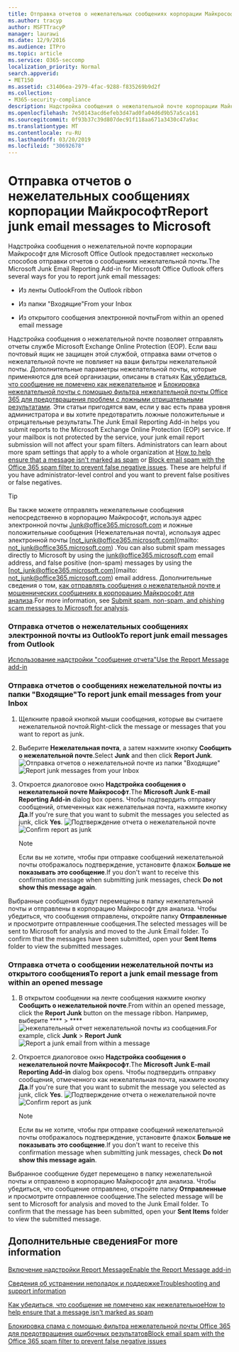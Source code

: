 ```yaml
---
title: Отправка отчетов о нежелательных сообщениях корпорации Майкрософт
ms.author: tracyp
author: MSFTTracyP
manager: laurawi
ms.date: 12/9/2016
ms.audience: ITPro
ms.topic: article
ms.service: O365-seccomp
localization_priority: Normal
search.appverid:
- MET150
ms.assetid: c31406ea-2979-4fac-9288-f835269b9d2f
ms.collection:
- M365-security-compliance
description: Надстройка сообщения о нежелательной почте корпорации Майкрософт для Microsoft Office Outlook предоставляет несколько способов отправки отчетов о сообщениях нежелательной почты.
ms.openlocfilehash: 7e50143acd6efeb3d47ad0fa04d6d9b57a5ca161
ms.sourcegitcommit: 0f93b37c39d807dec91f118aa671a3430c47a9ac
ms.translationtype: MT
ms.contentlocale: ru-RU
ms.lasthandoff: 03/20/2019
ms.locfileid: "30692678"
---
```

# <a name="report-junk-email-messages-to-microsoft"></a><span data-ttu-id="91629-103">Отправка отчетов о нежелательных сообщениях корпорации Майкрософт</span><span class="sxs-lookup"><span data-stu-id="91629-103">Report junk email messages to Microsoft</span></span>

<span data-ttu-id="91629-104">Надстройка сообщения о нежелательной почте корпорации Майкрософт для Microsoft Office Outlook предоставляет несколько способов отправки отчетов о сообщениях нежелательной почты.</span><span class="sxs-lookup"><span data-stu-id="91629-104">The Microsoft Junk Email Reporting Add-in for Microsoft Office Outlook offers several ways for you to report junk email messages:</span></span>
  
- <span data-ttu-id="91629-105">Из ленты Outlook</span><span class="sxs-lookup"><span data-stu-id="91629-105">From the Outlook ribbon</span></span>
    
- <span data-ttu-id="91629-106">Из папки "Входящие"</span><span class="sxs-lookup"><span data-stu-id="91629-106">From your Inbox</span></span>
    
- <span data-ttu-id="91629-107">Из открытого сообщения электронной почты</span><span class="sxs-lookup"><span data-stu-id="91629-107">From within an opened email message</span></span>
    
<span data-ttu-id="91629-p101">Надстройка сообщения о нежелательной почте позволяет отправлять отчеты службе Microsoft Exchange Online Protection (EOP). Если ваш почтовый ящик не защищен этой службой, отправка вами отчетов о нежелательной почте не повлияет на ваши фильтры нежелательной почты. Дополнительные параметры нежелательной почты, которые применяются для всей организации, описаны в статьях [Как убедиться, что сообщение не помечено как нежелательное](https://go.microsoft.com/fwlink/p/?LinkId=534224) и [Блокировка нежелательной почты с помощью фильтра нежелательной почты Office 365 для предотвращения проблем с ложными отрицательными результатами](https://go.microsoft.com/fwlink/p/?LinkId=534225). Эти статьи пригодятся вам, если у вас есть права уровня администратора и вы хотите предотвратить ложные положительные и отрицательные результаты.</span><span class="sxs-lookup"><span data-stu-id="91629-p101">The Junk Email Reporting Add-in helps you submit reports to the Microsoft Exchange Online Protection (EOP) service. If your mailbox is not protected by the service, your junk email report submission will not affect your spam filters. Administrators can learn about more spam settings that apply to a whole organization at [How to help ensure that a message isn't marked as spam](https://go.microsoft.com/fwlink/p/?LinkId=534224) or [Block email spam with the Office 365 spam filter to prevent false negative issues](https://go.microsoft.com/fwlink/p/?LinkId=534225). These are helpful if you have administrator-level control and you want to prevent false positives or false negatives.</span></span>
  
> [!TIP]
> <span data-ttu-id="91629-112">Вы также можете отправлять нежелательные сообщения непосредственно в корпорацию Майкрософт, используя адрес электронной почты [Junk@office365.microsoft.com](mailto:junk@office365.microsoft.com) и ложные положительные сообщения (Нежелательная почта), используя адрес электронной почты [not_junk@office365.microsoft.com](mailto: not_junk@office365.microsoft.com) .</span><span class="sxs-lookup"><span data-stu-id="91629-112">You can also submit spam messages directly to Microsoft by using the [junk@office365.microsoft.com](mailto:junk@office365.microsoft.com) email address, and false positive (non-spam) messages by using the [not_junk@office365.microsoft.com](mailto: not_junk@office365.microsoft.com) email address.</span></span> <span data-ttu-id="91629-113">Дополнительные сведения о том, [как отправлять сообщения о нежелательной почте и мошеннических сообщениях в корпорацию Майкрософт для анализа](submit-spam-non-spam-and-phishing-scam-messages-to-microsoft-for-analysis.md).</span><span class="sxs-lookup"><span data-stu-id="91629-113">For more information, see [Submit spam, non-spam, and phishing scam messages to Microsoft for analysis](submit-spam-non-spam-and-phishing-scam-messages-to-microsoft-for-analysis.md).</span></span> 
  
### <a name="to-report-junk-email-messages-from-outlook"></a><span data-ttu-id="91629-114">Отправка отчетов о нежелательных сообщениях электронной почты из Outlook</span><span class="sxs-lookup"><span data-stu-id="91629-114">To report junk email messages from Outlook</span></span>

[<span data-ttu-id="91629-115">Использование надстройки "сообщение отчета"</span><span class="sxs-lookup"><span data-stu-id="91629-115">Use the Report Message add-in</span></span>](https://support.office.com/article/b5caa9f1-cdf3-4443-af8c-ff724ea719d2) 
  
### <a name="to-report-junk-email-messages-from-your-inbox"></a><span data-ttu-id="91629-116">Отправка отчетов о сообщениях нежелательной почты из папки "Входящие"</span><span class="sxs-lookup"><span data-stu-id="91629-116">To report junk email messages from your Inbox</span></span>

1. <span data-ttu-id="91629-117">Щелкните правой кнопкой мыши сообщения, которые вы считаете нежелательной почтой.</span><span class="sxs-lookup"><span data-stu-id="91629-117">Right-click the message or messages that you want to report as junk.</span></span>
    
2. <span data-ttu-id="91629-118">Выберите **Нежелательная почта**, а затем нажмите кнопку **Сообщить о нежелательной почте**.</span><span class="sxs-lookup"><span data-stu-id="91629-118">Select **Junk** and then click **Report Junk**.</span></span>
    <span data-ttu-id="91629-119">![Отправка отчетов о нежелательной почте из папки "Входящие"](media/EOP-Outlook-Junk-Reporting-Tool-3.jpg)</span><span class="sxs-lookup"><span data-stu-id="91629-119">![Report junk messages from your Inbox](media/EOP-Outlook-Junk-Reporting-Tool-3.jpg)</span></span>
  
3. <span data-ttu-id="91629-120">Откроется диалоговое окно **Надстройка сообщения о нежелательной почте Майкрософт**.</span><span class="sxs-lookup"><span data-stu-id="91629-120">The **Microsoft Junk E-mail Reporting Add-in** dialog box opens.</span></span> <span data-ttu-id="91629-121">Чтобы подтвердить отправку сообщений, отмеченных как нежелательная почта, нажмите кнопку **Да**.</span><span class="sxs-lookup"><span data-stu-id="91629-121">If you're sure that you want to submit the messages you selected as junk, click **Yes**.</span></span>
    <span data-ttu-id="91629-122">![Подтверждение отчета о нежелательной почте](media/EOP-Outlook-Junk-Reporting-Tool-2.jpg)</span><span class="sxs-lookup"><span data-stu-id="91629-122">![Confirm report as junk](media/EOP-Outlook-Junk-Reporting-Tool-2.jpg)</span></span>
  
    > [!NOTE]
    > <span data-ttu-id="91629-123">Если вы не хотите, чтобы при отправке сообщений нежелательной почты отображалось подтверждение, установите флажок **Больше не показывать это сообщение**.</span><span class="sxs-lookup"><span data-stu-id="91629-123">If you don't want to receive this confirmation message when submitting junk messages, check **Do not show this message again**.</span></span> 
  
<span data-ttu-id="91629-p105">Выбранные сообщения будут перемещены в папку нежелательной почты и отправлены в корпорацию Майкрософт для анализа. Чтобы убедиться, что сообщения отправлены, откройте папку **Отправленные** и просмотрите отправленные сообщения.</span><span class="sxs-lookup"><span data-stu-id="91629-p105">The selected messages will be sent to Microsoft for analysis and moved to the Junk Email folder. To confirm that the messages have been submitted, open your **Sent Items** folder to view the submitted messages.</span></span> 
  
### <a name="to-report-a-junk-email-message-from-within-an-opened-message"></a><span data-ttu-id="91629-126">Отправка отчета о сообщении нежелательной почты из открытого сообщения</span><span class="sxs-lookup"><span data-stu-id="91629-126">To report a junk email message from within an opened message</span></span>

1. <span data-ttu-id="91629-127">В открытом сообщении на ленте сообщения нажмите кнопку **Сообщить о нежелательной почте**.</span><span class="sxs-lookup"><span data-stu-id="91629-127">From within an opened message, click the **Report Junk** button on the message ribbon.</span></span> <span data-ttu-id="91629-128">Например, выберите \*\*\*\* \> \*\*\*\* ![нежелательный отчет нежелательной почты из сообщения.](media/EOP-Outlook-Junk-Reporting-Tool-4.jpg)</span><span class="sxs-lookup"><span data-stu-id="91629-128">For example, click **Junk** \> **Report Junk** ![Report a junk email from within a message](media/EOP-Outlook-Junk-Reporting-Tool-4.jpg)</span></span>
  
2. <span data-ttu-id="91629-129">Откроется диалоговое окно **Надстройка сообщения о нежелательной почте Майкрософт**.</span><span class="sxs-lookup"><span data-stu-id="91629-129">The **Microsoft Junk E-mail Reporting Add-in** dialog box opens.</span></span> <span data-ttu-id="91629-130">Чтобы подтвердить отправку сообщения, отмеченного как нежелательная почта, нажмите кнопку **Да**.</span><span class="sxs-lookup"><span data-stu-id="91629-130">If you're sure that you want to submit the message you selected as junk, click **Yes**.</span></span>
    <span data-ttu-id="91629-131">![Подтверждение отчета о нежелательной почте](media/EOP-Outlook-Junk-Reporting-Tool-2.jpg)</span><span class="sxs-lookup"><span data-stu-id="91629-131">![Confirm report as junk](media/EOP-Outlook-Junk-Reporting-Tool-2.jpg)</span></span>
  
    > [!NOTE]
    > <span data-ttu-id="91629-132">Если вы не хотите, чтобы при отправке сообщений нежелательной почты отображалось подтверждение, установите флажок **Больше не показывать это сообщение**.</span><span class="sxs-lookup"><span data-stu-id="91629-132">If you don't want to receive this confirmation message when submitting junk messages, check **Do not show this message again**.</span></span> 
  
<span data-ttu-id="91629-p108">Выбранное сообщение будет перемещено в папку нежелательной почты и отправлено в корпорацию Майкрософт для анализа. Чтобы убедиться, что сообщение отправлено, откройте папку **Отправленные** и просмотрите отправленное сообщение.</span><span class="sxs-lookup"><span data-stu-id="91629-p108">The selected message will be sent to Microsoft for analysis and moved to the Junk Email folder. To confirm that the message has been submitted, open your **Sent Items** folder to view the submitted message.</span></span> 
  
## <a name="for-more-information"></a><span data-ttu-id="91629-135">Дополнительные сведения</span><span class="sxs-lookup"><span data-stu-id="91629-135">For more information</span></span>

[<span data-ttu-id="91629-136">Включение надстройки Report Message</span><span class="sxs-lookup"><span data-stu-id="91629-136">Enable the Report Message add-in</span></span>](https://support.office.com/article/4250c4bc-6102-420b-9e0a-a95064837676)
  
[<span data-ttu-id="91629-137">Сведения об устранении неполадок и поддержке</span><span class="sxs-lookup"><span data-stu-id="91629-137">Troubleshooting and support information</span></span>](troubleshooting-and-support-information.md)
  
[<span data-ttu-id="91629-138">Как убедиться, что сообщение не помечено как нежелательное</span><span class="sxs-lookup"><span data-stu-id="91629-138">How to help ensure that a message isn't marked as spam</span></span>](https://go.microsoft.com/fwlink/p/?LinkId=534224)
  
[<span data-ttu-id="91629-139">Блокировка спама с помощью фильтра нежелательной почты Office 365 для предотвращения ошибочных результатов</span><span class="sxs-lookup"><span data-stu-id="91629-139">Block email spam with the Office 365 spam filter to prevent false negative issues</span></span>](https://go.microsoft.com/fwlink/p/?LinkId=534225)
  

